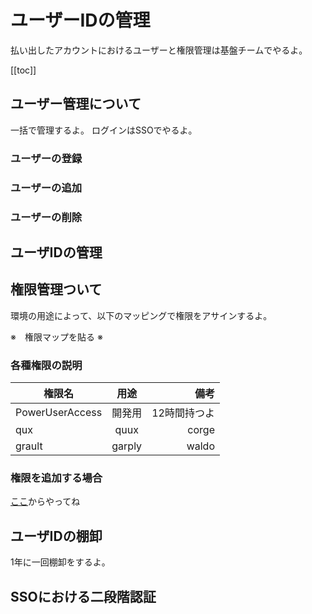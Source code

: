 # ユーザーIDの管理

払い出したアカウントにおけるユーザーと権限管理は基盤チームでやるよ。

[[toc]]

## ユーザー管理について

一括で管理するよ。
ログインはSSOでやるよ。

### ユーザーの登録

### ユーザーの追加

### ユーザーの削除

## ユーザIDの管理

## 権限管理ついて

環境の用途によって、以下のマッピングで権限をアサインするよ。

※　権限マップを貼る ※


### 各種権限の説明

| 権限名      | 用途 | 備考 |
| ------------ |:------------:| ------------:|
| PowerUserAccess | 開発用          | 12時間持つよ          |
| qux          | quux         | corge        |
| grault       | garply       | waldo        |

### 権限を追加する場合

[ここ](/request/update-user)からやってね

## ユーザIDの棚卸

1年に一回棚卸をするよ。

## SSOにおける二段階認証